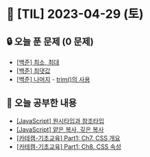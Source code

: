 # 📆 [TIL] 2023-04-29 (토)

## 🔒 오늘 푼 문제 (0 문제)

- [[백준] 최소, 최대](https://www.acmicpc.net/problem/10818)
- [[백준] 최댓값](https://www.acmicpc.net/problem/2562)
- [[백준] 나머지](https://www.acmicpc.net/problem/3052) - [trim()의 사용](https://monsta-zo.github.io/javascript/js-%EC%9E%85%EC%B6%9C%EB%A0%A5/)

## 📝 오늘 공부한 내용

- [[JavaScript] 원시타입과 참조타입](https://monsta-zo.github.io/javascript/JS-%EB%8D%B0%EC%9D%B4%ED%84%B0%ED%83%80%EC%9E%85/)
- [[JavaScript] 얕은 복사, 깊은 복사](https://monsta-zo.github.io/javascript/JS-%EB%B3%B5%EC%82%AC/)
- [[카테캠-기초교육] Part1: Ch7. CSS 개요](https://monsta-zo.github.io/kakaotechcam/KTC-1-7/)
- [[카테캠-기초교육] Part1: Ch8. CSS 속성](https://monsta-zo.github.io/kakaotechcam/KTC-1-8/)
